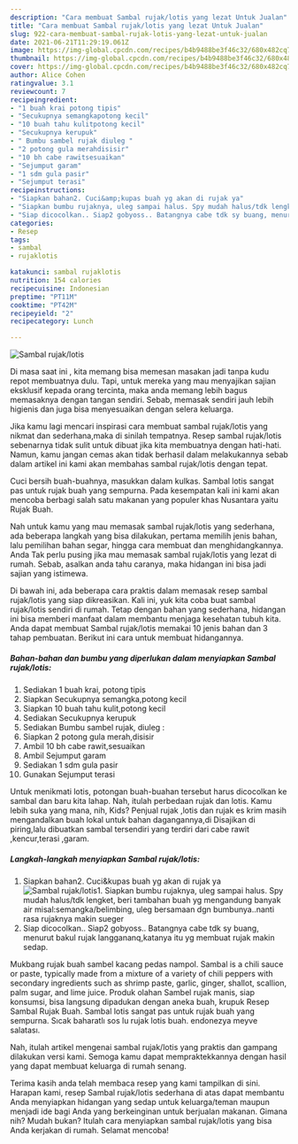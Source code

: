 ```yaml
---
description: "Cara membuat Sambal rujak/lotis yang lezat Untuk Jualan"
title: "Cara membuat Sambal rujak/lotis yang lezat Untuk Jualan"
slug: 922-cara-membuat-sambal-rujak-lotis-yang-lezat-untuk-jualan
date: 2021-06-21T11:29:19.061Z
image: https://img-global.cpcdn.com/recipes/b4b9488be3f46c32/680x482cq70/sambal-rujaklotis-foto-resep-utama.jpg
thumbnail: https://img-global.cpcdn.com/recipes/b4b9488be3f46c32/680x482cq70/sambal-rujaklotis-foto-resep-utama.jpg
cover: https://img-global.cpcdn.com/recipes/b4b9488be3f46c32/680x482cq70/sambal-rujaklotis-foto-resep-utama.jpg
author: Alice Cohen
ratingvalue: 3.1
reviewcount: 7
recipeingredient:
- "1 buah krai potong tipis"
- "Secukupnya semangkapotong kecil"
- "10 buah tahu kulitpotong kecil"
- "Secukupnya kerupuk"
- " Bumbu sambel rujak diuleg "
- "2 potong gula merahdisisir"
- "10 bh cabe rawitsesuaikan"
- "Sejumput garam"
- "1 sdm gula pasir"
- "Sejumput terasi"
recipeinstructions:
- "Siapkan bahan2. Cuci&amp;kupas buah yg akan di rujak ya"
- "Siapkan bumbu rujaknya, uleg sampai halus. Spy mudah halus/tdk lengket, beri tambahan buah yg mengandung banyak air misal:semangka/belimbing, uleg bersamaan dgn bumbunya..nanti rasa rujaknya makin sueger"
- "Siap dicocolkan.. Siap2 gobyoss.. Batangnya cabe tdk sy buang, menurut bakul rujak langgananq,katanya itu yg membuat rujak makin sedap."
categories:
- Resep
tags:
- sambal
- rujaklotis

katakunci: sambal rujaklotis 
nutrition: 154 calories
recipecuisine: Indonesian
preptime: "PT11M"
cooktime: "PT42M"
recipeyield: "2"
recipecategory: Lunch

---
```



![Sambal rujak/lotis](https://img-global.cpcdn.com/recipes/b4b9488be3f46c32/680x482cq70/sambal-rujaklotis-foto-resep-utama.jpg)

Di masa  saat ini , kita memang bisa memesan masakan jadi tanpa kudu repot membuatnya dulu. Tapi, untuk mereka yang mau menyajikan sajian eksklusif kepada orang tercinta, maka anda memang lebih bagus memasaknya dengan tangan sendiri. Sebab, memasak sendiri jauh lebih higienis dan juga bisa menyesuaikan dengan selera keluarga.

Jika kamu lagi mencari inspirasi cara membuat sambal rujak/lotis yang nikmat dan sederhana,maka di sinilah tempatnya. Resep sambal rujak/lotis  sebenarnya tidak sulit untuk dibuat jika kita membuatnya dengan hati-hati. Namun, kamu jangan cemas akan tidak berhasil dalam melakukannya 
sebab dalam artikel ini kami akan membahas sambal rujak/lotis dengan tepat.  

Cuci bersih buah-buahnya, masukkan dalam kulkas. Sambal lotis sangat pas untuk rujak buah yang sempurna. Pada kesempatan kali ini kami akan mencoba berbagi salah satu makanan yang populer khas Nusantara yaitu Rujak Buah.

Nah untuk kamu yang mau memasak sambal rujak/lotis yang sederhana, ada beberapa langkah yang bisa dilakukan, pertama memilih jenis bahan, lalu pemilihan bahan segar, hingga cara membuat dan menghidangkannya. Anda Tak perlu pusing jika mau memasak sambal rujak/lotis yang lezat di rumah. Sebab, asalkan anda  tahu caranya, maka hidangan ini bisa jadi sajian yang istimewa.

Di bawah ini, ada beberapa cara praktis  dalam memasak resep sambal rujak/lotis yang siap dikreasikan. Kali ini, yuk kita coba buat sambal rujak/lotis sendiri di rumah. Tetap dengan bahan yang sederhana, hidangan ini bisa memberi manfaat dalam membantu menjaga kesehatan tubuh kita. Anda dapat membuat Sambal rujak/lotis memakai 10 jenis bahan dan 3 tahap pembuatan. Berikut ini cara untuk membuat hidangannya.

<!--inarticleads1-->

##### Bahan-bahan dan bumbu yang diperlukan dalam menyiapkan Sambal rujak/lotis:

1. Sediakan 1 buah krai, potong tipis
1. Siapkan Secukupnya semangka,potong kecil
1. Siapkan 10 buah tahu kulit,potong kecil
1. Sediakan Secukupnya kerupuk
1. Sediakan  Bumbu sambel rujak, diuleg :
1. Siapkan 2 potong gula merah,disisir
1. Ambil 10 bh cabe rawit,sesuaikan
1. Ambil Sejumput garam
1. Sediakan 1 sdm gula pasir
1. Gunakan Sejumput terasi


Untuk menikmati lotis, potongan buah-buahan tersebut harus dicocolkan ke sambal dan baru kita lahap. Nah, itulah perbedaan rujak dan lotis. Kamu lebih suka yang mana, nih, Kids? Penjual rujak ,lotis dan rujak es krim masih mengandalkan buah lokal untuk bahan dagangannya,di Disajikan di piring,lalu dibuatkan sambal tersendiri yang terdiri dari cabe rawit ,kencur,terasi ,garam. 

<!--inarticleads2-->

##### Langkah-langkah menyiapkan Sambal rujak/lotis:

1. Siapkan bahan2. Cuci&amp;kupas buah yg akan di rujak ya
<img src="https://img-global.cpcdn.com/steps/544d671413d68ad8/160x128cq70/sambal-rujaklotis-langkah-memasak-1-foto.jpg" alt="Sambal rujak/lotis">1. Siapkan bumbu rujaknya, uleg sampai halus. Spy mudah halus/tdk lengket, beri tambahan buah yg mengandung banyak air misal:semangka/belimbing, uleg bersamaan dgn bumbunya..nanti rasa rujaknya makin sueger
1. Siap dicocolkan.. Siap2 gobyoss.. Batangnya cabe tdk sy buang, menurut bakul rujak langgananq,katanya itu yg membuat rujak makin sedap.


Mukbang rujak buah sambel kacang pedas nampol. Sambal is a chili sauce or paste, typically made from a mixture of a variety of chili peppers with secondary ingredients such as shrimp paste, garlic, ginger, shallot, scallion, palm sugar, and lime juice. Produk olahan Sambel rujak manis, siap konsumsi, bisa langsung dipadukan dengan aneka buah, krupuk Resep Sambal Rujak Buah. Sambal lotis sangat pas untuk rujak buah yang sempurna. Sıcak baharatlı sos lu rujak lotis buah. endonezya meyve salatası. 

Nah, itulah artikel mengenai  sambal rujak/lotis  yang praktis dan gampang dilakukan versi kami. Semoga kamu dapat mempraktekkannya dengan hasil yang dapat membuat keluarga di rumah senang. 

Terima kasih anda telah membaca resep yang kami tampilkan di sini. Harapan kami, resep  Sambal rujak/lotis sederhana di atas dapat membantu Anda menyiapkan hidangan yang sedap untuk keluarga/teman maupun menjadi ide bagi Anda yang berkeinginan untuk berjualan makanan. Gimana nih? Mudah bukan? Itulah cara menyiapkan sambal rujak/lotis yang bisa Anda kerjakan di rumah. Selamat mencoba!

